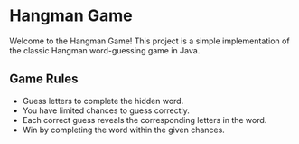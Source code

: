 # Hangman Game

Welcome to the Hangman Game! This project is a simple implementation of the classic Hangman word-guessing game in Java.

## Game Rules

- Guess letters to complete the hidden word.
- You have limited chances to guess correctly.
- Each correct guess reveals the corresponding letters in the word.
- Win by completing the word within the given chances.
